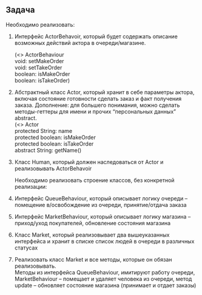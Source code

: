 ## Задача

Необходимо реализовать:

1. Интерфейс ActorBehavoir,
   который будет содержать
   описание возможных
   действий актора в
   очереди/магазине.

   (<<interface>> ActorBehaviour  
    void: setMakeOrder  
    void: setTakeOrder  
    boolean: isMakeOrder  
    boolean: isTakeOrder)

2. Абстрактный класс Actor,
   который хранит в себе
   параметры актора, включая
   состояние готовности сделать
   заказ и факт получения
   заказа. Дополнение: для большего понимания, можно сделать методы-геттеры для имени и прочих
   “персональных данных” abstract.  
   (<<abstract class>> Actor  
   protected String: name  
   protected boolean: isMakeOrder  
   protected boolean: isTakeOrder  
   abstract String: getName()

3. Класс Human, который должен наследоваться от Actor и реализовывать ActorBehavoir

    Необходимо реализовать строение классов, без
   конкретной реализации:

4. Интерфейс QueueBehaviour, который описывает
   логику очереди – помещение в/освобождение из
   очереди, принятие/отдача заказа
5. Интерфейс MarketBehaviour, который описывает
   логику магазина – приход/уход покупателей,
   обновление состояния магазина
6. Класс Market, который реализовывает два
   вышеуказанных интерфейса и хранит в списке
   список людей в очереди в различных статусах
7. Реализовать класс Market и
   все методы, которые он
   обязан реализовывать.  
   Методы из интерфейса
   QueueBehaviour, имитируют
   работу очереди,
   MarketBehaviour – помещает и
   удаляет человека из очереди,
   метод update – обновляет
   состояние магазина
   (принимает и отдает заказы)